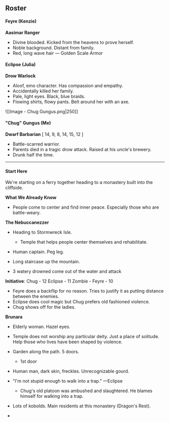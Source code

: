 ## Roster
#### Feyre (Kenzie)
**Aasimar Ranger**
- Divine blooded. Kicked from the heavens to prove herself.
- Noble background. Distant from family.
- Red, long wave hair — Golden Scale Armor

#### Eclipse (Julia)
**Drow Warlock**
- Aloof, emo character. Has compassion and empathy.
- Accidentally killed her family.
- Pale, light eyes. Black, blue braids.
- Flowing shirts, flowy pants. Belt around her with an axe.


![[Image - Chug Gungus.png|250]]
#### "Chug" Gungus (Me)
**Dwarf Barbarian**
[ 14, 9, 8, 14, 15, 12 ]
- Battle-scarred warrior.
- Parents died in a tragic drow attack. Raised at his uncle's brewery.
- Drunk half the time.

***
#### Start Here
We're starting on a ferry together heading to a monastery built into the cliffside.

**What We Already Know**
- People come to center and find inner peace. Especially those who are battle-weary.

**The Nebuccanezzer**
- Heading to Stormwreck Isle.
	- Temple that helps people center themselves and rehabilitate.

- Human captain. Peg leg.
- Long staircase up the mountain.
- 3 watery drowned come out of the water and attack

**Initiative**:
Chug - 12
Eclipse - 11
Zombie - 
Feyre - 10

- Feyre does a backflip for no reason. Tries to justify it as putting distance between the enemies.
- Eclipse does cool magic but Chug prefers old fashioned violence.
- Chug shows off for the ladies.

**Brunara**
- Elderly woman. Hazel eyes.
- Temple does not worship any particular deity. Just a place of solitude. Help those who lives have been shaped by violence.

- Garden along the path. 5 doors. 
	- 1st door

- Human man, dark skin, freckles. Unrecognizable gourd.
- "I'm not stupid enough to walk into a trap." —Eclipse
	- Chug's old platoon was ambushed and slaughtered. He blames himself for walking into a trap.

- Lots of kobolds. Main residents at this monastery (Dragon's Rest).
- 